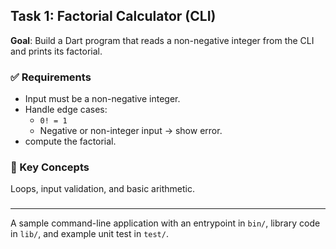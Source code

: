 ## Task 1: Factorial Calculator (CLI)

**Goal**: Build a Dart program that reads a non-negative integer from the CLI and prints its factorial.

### ✅ Requirements
- Input must be a non-negative integer.
- Handle edge cases:
  - `0! = 1`
  - Negative or non-integer input → show error.
- compute the factorial.

### 🧠 Key Concepts
Loops, input validation, and basic arithmetic.

###
---------------------
A sample command-line application with an entrypoint in `bin/`, library code
in `lib/`, and example unit test in `test/`.


